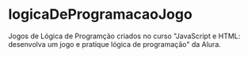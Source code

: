 # logicaDeProgramacaoJogo

Jogos de Lógica de Programção criados no curso "JavaScript e HTML: desenvolva um jogo e pratique lógica de programação" da Alura.
